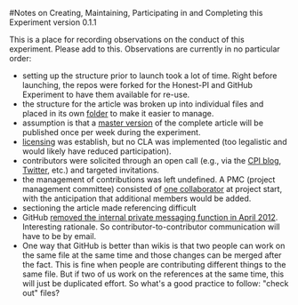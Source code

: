 #Notes on Creating, Maintaining, Participating in and Completing this Experiment
version 0.1.1

This is a place for recording observations on the conduct of this experiment. Please add to this. Observations are currently in no particular order:

- setting up the structure prior to launch took a lot of time. Right before launching, the repos were forked for the Honest-PI and GitHub Experiment to have them available for re-use.
- the structure for the article was broken up into individual files and placed in its own [folder](https://github.com/ASU-CPI/github-experiment/tree/master/article) to make it easier to manage.
- assumption is that a [master version](https://github.com/ASU-CPI/github-experiment/blob/master/article/article.md) of the complete article will be published once per week during the experiment.
- [licensing](https://github.com/ASU-CPI/github-experiment/blob/master/licensing.md) was establish, but no CLA was implemented (too legalistic and would likely have reduced participation). 
- contributors were solicited through an open call (e.g., via the [CPI blog](https://cpi.asu.edu/honest-github-experiment), [Twitter](https://twitter.com/ASU_CPI/statuses/451014461873487872), etc.) and targeted invitations.
- the management of contributions was left undefined. A PMC (project management committee) consisted of [one collaborator](https://github.com/JustinLongo) at project start, with the anticipation that additional members would be added.
- sectioning the article made referencing difficult
- GitHub [removed the internal private messaging function in April 2012](https://github.com/blog/1091-spring-cleaning). Interesting rationale. So contributor-to-contributor communication will have to be by email. 
- One way that GitHub is better than wikis is that two people can work on the same file at the same time and those changes can be merged after the fact. This is fine when people are contributing different things to the same file. But if two of us work on the references at the same time, this will just be duplicated effort. So what's a good practice to follow: "check out" files?
